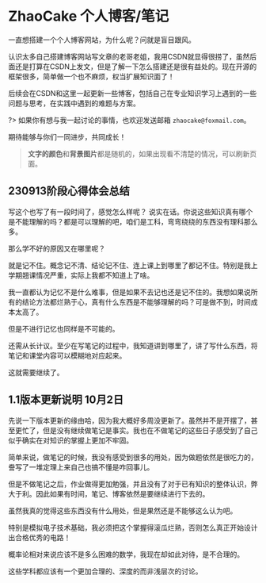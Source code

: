 # ZhaoCake 个人博客/笔记

一直想搭建一个个人博客网站，为什么呢？问就是盲目跟风。

认识太多自己搭建博客网站写文章的老哥老姐，我用CSDN就显得很捞了，虽然后面还是打算在CSDN上发文，但是了解一下怎么搭建还是很有益处的。现在开源的框架很多，简单做一个也不麻烦，权当扩展知识面了！

后续会在CSDN和这里一起更新一些博客，包括自己在专业知识学习上遇到的一些问题与思考，在实践中遇到的难题与方案。

?> 如果你有想与我一起讨论的事情，也欢迎发送邮箱 `zhaocake@foxmail.com`。

期待能够与你们一同进步，共同成长！

> **文字的颜色**和**背景图片**都是随机的，如果出现看不清楚的情况，可以刷新页面。

## 230913阶段心得体会总结

写这个也写了有一段时间了，感觉怎么样呢？
说实在话。你说这些知识真有哪个是不能理解的吗？都是可以理解的吧，咱们是工科，弯弯绕绕的东西没有理科那么多。

那么学不好的原因又在哪里呢？

就是记不住。概念记不清、结论记不住、连上课上到哪里了都记不住。特别是我上学期翘课情况严重，实际上我都不知道上了啥。

我一直都认为记忆不是什么难事，但是如果不去记也还是记不住的。我想如果说所有的结论方法都烂熟于心，真有什么东西是不能够理解的吗？可是做不到，时间成本太高了。

但是不进行记忆也同样是不可能的。

还需从长计议。至少在写笔记的过程中，我知道讲到哪里了，讲了写什么东西，将笔记和课堂内容可以模糊地对应起来。

这就需要继续了。

## 1.1版本更新说明 10月2日

先说一下版本更新的缘由哈，因为我大概好多周没更新了。虽然并不是开摆了，甚至更忙了，但是没有继续做笔记是事实。我也在不做笔记的这些日子感受到了自己似乎确实在对知识的掌握上更加不牢固。

简单来说，做笔记的时候，我没有感受到很多的用处，因为做题依然是很吃力的，誊写了一堆定理上来自己也搞不懂是咋回事儿。

但是不做笔记之后，作业做得更加勉强，并且没有了对于已有知识的整体认识，弊大于利。因此如果有时间，笔记、博客依然是要继续进行下去的。

虽然我真的觉得这些东西没有什么用处，但是果然还是不能够这么认为吧。

特别是模拟电子技术基础，我必须把这个掌握得滚瓜烂熟，否则怎么真正开始设计出合格优秀的电路！

概率论相对来说应该不是多么困难的数学，我现在却如此对待，是不合理的。

这些学科都应该有一个更加合理的、深度的而非浅层次的讨论。
